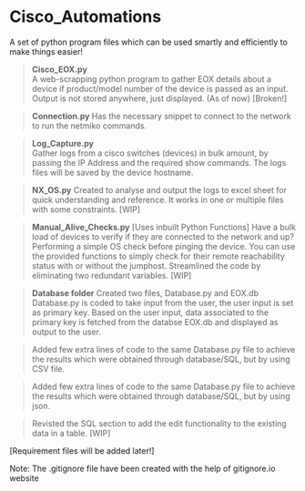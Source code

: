 # Cisco_Automations
A set of python program files which can be used smartly and efficiently to make things easier! 

>**Cisco_EOX.py**  
> A web-scrapping python program to gather EOX details about a device if product/model number of the device is passed as an input.
> Output is not stored anywhere, just displayed. (As of now)
[Broken!]

>**Connection.py**
> Has the necessary snippet to connect to the network to run the netmiko commands.

>**Log_Capture.py**  
> Gather logs from a cisco switches (devices) in bulk amount, by passing the IP Address and the required show commands.
> The logs files will be saved by the device hostname.

>**NX_OS.py**
> Created to analyse and output the logs to excel sheet for quick understanding and reference. It works in one or multiple files with some constraints. 
[WIP]

>**Manual_Alive_Checks.py**
> [Uses inbuilt Python Functions]
> Have a bulk load of devices to verify if they are connected to the network and up?
> Performing a simple OS check before pinging the device. 
> You can use the provided functions to simply check for their remote reachability status with or without the jumphost. 
> Streamlined the code by eliminating two redundant variables.
[WIP]

>**Database folder**
> Created two files, Database.py and EOX.db
> Database.py is coded to take input from the user, the user input is set as primary key.
> Based on the user input, data associated to the primary key is fetched from the databse EOX.db and displayed as output to the user.

> Added few extra lines of code to the same Database.py file to achieve the results which were obtained through database/SQL, but by using CSV file.

> Added few extra lines of code to the same Database.py file to achieve the results which were obtained through database/SQL, but by using json.

> Revisted the SQL section to add the edit functionality to the existing data in a table.
[WIP]

[Requirement files will be added later!]

Note: The .gitignore file have been created with the help of gitignore.io website